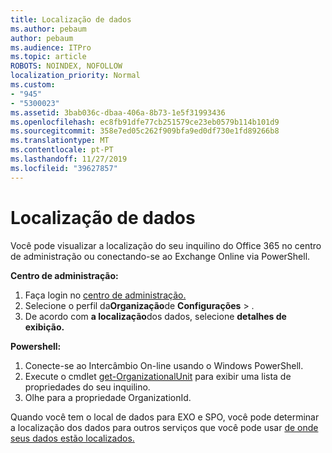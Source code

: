 ```yaml
---
title: Localização de dados
ms.author: pebaum
author: pebaum
ms.audience: ITPro
ms.topic: article
ROBOTS: NOINDEX, NOFOLLOW
localization_priority: Normal
ms.custom:
- "945"
- "5300023"
ms.assetid: 3bab036c-dbaa-406a-8b73-1e5f31993436
ms.openlocfilehash: ec8fb91dfe77cb251579ce23eb0579b114b101d9
ms.sourcegitcommit: 358e7ed05c262f909bfa9ed0df730e1fd89266b8
ms.translationtype: MT
ms.contentlocale: pt-PT
ms.lasthandoff: 11/27/2019
ms.locfileid: "39627857"
---
```

# <a name="data-location"></a>Localização de dados

Você pode visualizar a localização do seu inquilino do Office 365 no centro de administração ou conectando-se ao Exchange Online via PowerShell.


**Centro de administração:**
1. Faça login no [centro de administração.](https://admin.microsoft.com/Adminportal/Home)
2. Selecione o perfil da**Organização**de **Configurações** > .
3. De acordo com **a localização**dos dados, selecione **detalhes de exibição.**


**Powershell:**
1. Conecte-se ao Intercâmbio On-line usando o Windows PowerShell.
2. Execute o cmdlet [get-OrganizationalUnit](https://docs.microsoft.com/powershell/module/exchange/active-directory/get-organizationalunit) para exibir uma lista de propriedades do seu inquilino. 
3. Olhe para a propriedade OrganizationId.

Quando você tem o local de dados para EXO e SPO, você pode determinar a localização dos dados para outros serviços que você pode usar [de onde seus dados estão localizados.](https://products.office.com/where-is-your-data-located)